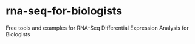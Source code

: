 # rna-seq-for-biologists
Free tools and examples for RNA-Seq Differential Expression Analysis for Biologists

